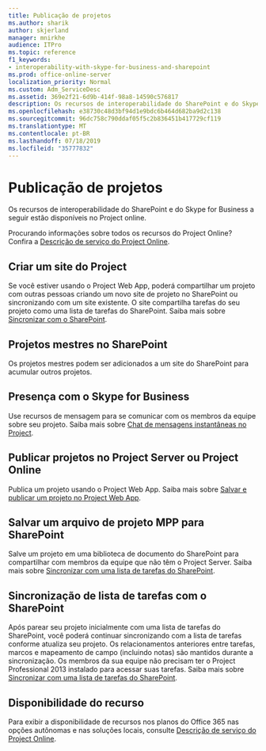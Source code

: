 ```yaml
---
title: Publicação de projetos
ms.author: sharik
author: skjerland
manager: mnirkhe
audience: ITPro
ms.topic: reference
f1_keywords:
- interoperability-with-skype-for-business-and-sharepoint
ms.prod: office-online-server
localization_priority: Normal
ms.custom: Adm_ServiceDesc
ms.assetid: 369e2f21-6d9b-414f-98a8-14590c576817
description: Os recursos de interoperabilidade do SharePoint e do Skype for Business a seguir estão disponíveis no Project online.
ms.openlocfilehash: e38730c48d3bf94d1e9bdc6b464d682ba9d2c138
ms.sourcegitcommit: 96dc758c790ddaf05f5c2b836451b417729cf119
ms.translationtype: MT
ms.contentlocale: pt-BR
ms.lasthandoff: 07/18/2019
ms.locfileid: "35777832"
---
```

# <a name="project-publishing"></a>Publicação de projetos

Os recursos de interoperabilidade do SharePoint e do Skype for Business a seguir estão disponíveis no Project online.
  
Procurando informações sobre todos os recursos do Project Online? Confira a [Descrição de serviço do Project Online](project-online-service-description.md).
  
## <a name="create-a-project-site"></a>Criar um site do Project
<a name="bkmk_CreateProjectsite"> </a>

Se você estiver usando o Project Web App, poderá compartilhar um projeto com outras pessoas criando um novo site de projeto no SharePoint ou sincronizando com um site existente. O site compartilha tarefas do seu projeto como uma lista de tarefas do SharePoint. Saiba mais sobre [Sincronizar com o SharePoint](https://go.microsoft.com/fwlink/p/?LinkId=271352).
  
## <a name="master-projects-on-sharepoint"></a>Projetos mestres no SharePoint
<a name="bkmk_MasterprojectsonSharePoint"> </a>

Os projetos mestres podem ser adicionados a um site do SharePoint para acumular outros projetos. 
  
## <a name="presence-with-skype-for-business"></a>Presença com o Skype for Business
<a name="bkmk_PresencewithLync"> </a>

Use recursos de mensagem para se comunicar com os membros da equipe sobre seu projeto. Saiba mais sobre [Chat de mensagens instantâneas no Project](https://go.microsoft.com/fwlink/p/?LinkId=271351).
  
## <a name="publish-projects-to-project-server-or-project-online"></a>Publicar projetos no Project Server ou Project Online
<a name="bkmk_PublishProjectstoServerOnline"> </a>

Publica um projeto usando o Project Web App. Saiba mais sobre [Salvar e publicar um projeto no Project Web App](https://go.microsoft.com/fwlink/p/?LinkId=271354).
  
## <a name="save-a-project-mpp-file-to-sharepoint"></a>Salvar um arquivo de projeto MPP para SharePoint
<a name="bkmk_SavefiletoSharePoint"> </a>

Salve um projeto em uma biblioteca de documento do SharePoint para compartilhar com membros da equipe que não têm o Project Server. Saiba mais sobre [Sincronizar com uma lista de tarefas do SharePoint](https://go.microsoft.com/fwlink/p/?LinkId=271353).
  
## <a name="task-list-sync-to-sharepoint"></a>Sincronização de lista de tarefas com o SharePoint
<a name="bkmk_TaskListSynctoSharePoint"> </a>

Após parear seu projeto inicialmente com uma lista de tarefas do SharePoint, você poderá continuar sincronizando com a lista de tarefas conforme atualiza seu projeto. Os relacionamentos anteriores entre tarefas, marcos e mapeamento de campo (incluindo notas) são mantidos durante a sincronização. Os membros da sua equipe não precisam ter o Project Professional 2013 instalado para acessar suas tarefas. Saiba mais sobre [Sincronizar com uma lista de tarefas do SharePoint](https://go.microsoft.com/fwlink/p/?LinkId=271353).
  
## <a name="feature-availability"></a>Disponibilidade do recurso
<a name="bkmk_TaskListSynctoSharePoint"> </a>

Para exibir a disponibilidade de recursos nos planos do Office 365 nas opções autônomas e nas soluções locais, consulte [Descrição de serviço do Project Online](project-online-service-description.md).
  

